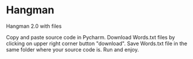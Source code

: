 # Hangman
Hangman 2.0 with files

Copy and paste source code in Pycharm.
Download Words.txt files by clicking on upper right corner button "download".
Save Words.txt file in the same folder where your source code is.
Run and enjoy.
